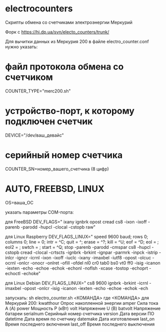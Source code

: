 # electrocounters
Скрипты обмена со счетчиками электроэнергии Меркурий

Форк с https://hi.dp.ua/svn/electo_counters/trunk/

Для вычитки данных из Меркурия 200 в файле electro_counter.conf нужно указать:
# файл протокола обмена со счетчиком
COUNTER_TYPE="merc200.sh"
# устройство-порт, к которому подключен счетчик
DEVICE="/dev/ваш_девайс"
# серийный номер счетчика
COUNTER_SN=номер_вашего_счетчика (8 цифр)
# AUTO, FREEBSD, LINUX
OS=ваша_ОС

указать параметры COM-порта:

для FreeBSD
DEV_FLAGS=" ixany ignbrk opost cread cs8 -ixon -ixoff -parenb -parodd -hupcl -clocal -cstopb raw"

для Linux Raspberry
DEV_FLAGS_LINUX=" speed 9600 baud; rows 0; columns 0; line = 0;
intr = ^C; quit = ^\; erase = ^?; kill = ^U; eof = ^D; eol = <undef>; eol2 = <undef>; swtch = <undef>; start = ^Q; stop
-parenb -parodd -cmspar cs8 -hupcl -cstopb cread -clocal -crtscts
-ignbrk -brkint -ignpar -parmrk -inpck -istrip -inlcr -igncr -icrnl -ixon -ixoff -iuclc -ixany -imaxbel -iutf8
-opost -olcuc -ocrnl -onlcr -onocr -onlret -ofill -ofdel nl0 cr0 tab0 bs0 vt0 ff0
-isig -icanon -iexten -echo -echoe -echok -echonl -noflsh -xcase -tostop -echoprt -echoctl -echoke"

для Linux Debian
DEV_FLAGS_LINUX=" cs8 9600 ignbrk -brkint -icrnl -imaxbel -opost -onlcr -isig -icanon -iexten -echo -echoe -echok -ech


запускать: sh electro_counter.sh <КОМАНДА>
где <КОМАНДА> для Меркурий 200:
kwatthour        Опрос накопленной энергии
amper            Сила тока A (А)
power            Мощность P (кВт)
volt             Напряжение U (В)
batvolt          Напряжение батареи
serialnum        Серийный номер счетчика
version          Дата версии ПО
datetime         Дата время по счетчику
datemake         Дата изготовления
last_on          Время последнего включения
last_off         Время последнего выключения
